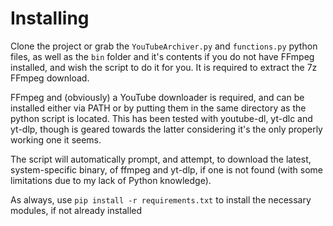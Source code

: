 # Installing
Clone the project or grab the `YouTubeArchiver.py` and `functions.py` python files, as well as the `bin` folder and it's contents if you do not have FFmpeg installed, and wish the script to do it for you. It is required to extract the 7z FFmpeg download.

FFmpeg and (obviously) a YouTube downloader is required, and can be installed either via PATH or by putting them in the same directory as the python script is located.
This has been tested with youtube-dl, yt-dlc and yt-dlp, though is geared towards the latter considering it's the only properly working one it seems.

The script will automatically prompt, and attempt, to download the latest, system-specific binary, of ffmpeg and yt-dlp, if one is not found (with some limitations due to my lack of Python knowledge).

As always, use `pip install -r requirements.txt` to install the necessary modules, if not already installed
